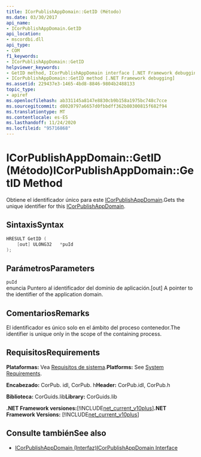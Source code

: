 ```yaml
---
title: ICorPublishAppDomain::GetID (Método)
ms.date: 03/30/2017
api_name:
- ICorPublishAppDomain.GetID
api_location:
- mscordbi.dll
api_type:
- COM
f1_keywords:
- ICorPublishAppDomain::GetID
helpviewer_keywords:
- GetID method, ICorPublishAppDomain interface [.NET Framework debugging]
- ICorPublishAppDomain::GetID method [.NET Framework debugging]
ms.assetid: 229437e3-1465-4bd8-8846-9804b2488133
topic_type:
- apiref
ms.openlocfilehash: ab331145a8147e8830cb9b158a1975bc748c7cce
ms.sourcegitcommit: d8020797a6657d0fbbdff362b80300815f682f94
ms.translationtype: MT
ms.contentlocale: es-ES
ms.lasthandoff: 11/24/2020
ms.locfileid: "95716868"
---
```

# <a name="icorpublishappdomaingetid-method"></a><span data-ttu-id="8a4b7-102">ICorPublishAppDomain::GetID (Método)</span><span class="sxs-lookup"><span data-stu-id="8a4b7-102">ICorPublishAppDomain::GetID Method</span></span>

<span data-ttu-id="8a4b7-103">Obtiene el identificador único para este [ICorPublishAppDomain](icorpublishappdomain-interface.md).</span><span class="sxs-lookup"><span data-stu-id="8a4b7-103">Gets the unique identifier for this [ICorPublishAppDomain](icorpublishappdomain-interface.md).</span></span>  
  
## <a name="syntax"></a><span data-ttu-id="8a4b7-104">Sintaxis</span><span class="sxs-lookup"><span data-stu-id="8a4b7-104">Syntax</span></span>  
  
```cpp  
HRESULT GetID (  
    [out] ULONG32   *puId  
);  
```  
  
## <a name="parameters"></a><span data-ttu-id="8a4b7-105">Parámetros</span><span class="sxs-lookup"><span data-stu-id="8a4b7-105">Parameters</span></span>  

 `puId`  
 <span data-ttu-id="8a4b7-106">enuncia Puntero al identificador del dominio de aplicación.</span><span class="sxs-lookup"><span data-stu-id="8a4b7-106">[out] A pointer to the identifier of the application domain.</span></span>  
  
## <a name="remarks"></a><span data-ttu-id="8a4b7-107">Comentarios</span><span class="sxs-lookup"><span data-stu-id="8a4b7-107">Remarks</span></span>  

 <span data-ttu-id="8a4b7-108">El identificador es único solo en el ámbito del proceso contenedor.</span><span class="sxs-lookup"><span data-stu-id="8a4b7-108">The identifier is unique only in the scope of the containing process.</span></span>  
  
## <a name="requirements"></a><span data-ttu-id="8a4b7-109">Requisitos</span><span class="sxs-lookup"><span data-stu-id="8a4b7-109">Requirements</span></span>  

 <span data-ttu-id="8a4b7-110">**Plataformas:** Vea [Requisitos de sistema](../../get-started/system-requirements.md).</span><span class="sxs-lookup"><span data-stu-id="8a4b7-110">**Platforms:** See [System Requirements](../../get-started/system-requirements.md).</span></span>  
  
 <span data-ttu-id="8a4b7-111">**Encabezado:** CorPub. idl, CorPub. h</span><span class="sxs-lookup"><span data-stu-id="8a4b7-111">**Header:** CorPub.idl, CorPub.h</span></span>  
  
 <span data-ttu-id="8a4b7-112">**Biblioteca:** CorGuids.lib</span><span class="sxs-lookup"><span data-stu-id="8a4b7-112">**Library:** CorGuids.lib</span></span>  
  
 <span data-ttu-id="8a4b7-113">**.NET Framework versiones:**[!INCLUDE[net_current_v10plus](../../../../includes/net-current-v10plus-md.md)]</span><span class="sxs-lookup"><span data-stu-id="8a4b7-113">**.NET Framework Versions:** [!INCLUDE[net_current_v10plus](../../../../includes/net-current-v10plus-md.md)]</span></span>  
  
## <a name="see-also"></a><span data-ttu-id="8a4b7-114">Consulte también</span><span class="sxs-lookup"><span data-stu-id="8a4b7-114">See also</span></span>

- [<span data-ttu-id="8a4b7-115">ICorPublishAppDomain (Interfaz)</span><span class="sxs-lookup"><span data-stu-id="8a4b7-115">ICorPublishAppDomain Interface</span></span>](icorpublishappdomain-interface.md)

